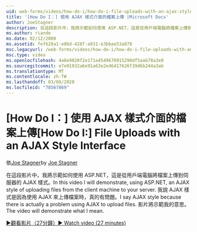 ```yaml
---
uid: web-forms/videos/how-do-i/how-do-i-file-uploads-with-an-ajax-style-interface
title: '[How Do I：] 使用 AJAX 樣式介面的檔案上傳 |Microsoft Docs'
author: JoeStagner
description: 在這段影片中，我將示範如何使用 ASP.NET，這是從用戶端電腦將檔案上傳到伺服器的 AJAX 樣式。 我說 AJAX 樣式，因為有 。
ms.author: riande
ms.date: 02/12/2008
ms.assetid: fef628a1-e86d-428f-a931-e3bbae53a878
msc.legacyurl: /web-forms/videos/how-do-i/how-do-i-file-uploads-with-an-ajax-style-interface
msc.type: video
ms.openlocfilehash: 4a8e9020f2e171e4549670915290df5aab78a3e0
ms.sourcegitcommit: e7e91932a6e91a63e2e46417626f39d6b244a3ab
ms.translationtype: MT
ms.contentlocale: zh-TW
ms.lasthandoff: 03/06/2020
ms.locfileid: "78567869"
---
```

# <a name="how-do-i--file-uploads-with-an-ajax-style-interface"></a><span data-ttu-id="006b7-104">[How Do I：] 使用 AJAX 樣式介面的檔案上傳</span><span class="sxs-lookup"><span data-stu-id="006b7-104">[How Do I:]  File Uploads with an AJAX Style Interface</span></span>

<span data-ttu-id="006b7-105">依[Joe Stagner](https://github.com/JoeStagner)</span><span class="sxs-lookup"><span data-stu-id="006b7-105">by [Joe Stagner](https://github.com/JoeStagner)</span></span>

<span data-ttu-id="006b7-106">在這段影片中，我將示範如何使用 ASP.NET，這是從用戶端電腦將檔案上傳到伺服器的 AJAX 樣式。</span><span class="sxs-lookup"><span data-stu-id="006b7-106">In this video I will demonstrate, using ASP.NET, an AJAX style of uploading files from the client machine to your server.</span></span> <span data-ttu-id="006b7-107">我說 AJAX 樣式是因為使用 AJAX 來上傳檔案時，真的有問題。</span><span class="sxs-lookup"><span data-stu-id="006b7-107">I say AJAX style because there is actually a problem using AJAX to upload files.</span></span> <span data-ttu-id="006b7-108">影片將示範我的意思。</span><span class="sxs-lookup"><span data-stu-id="006b7-108">The video will demonstrate what I mean.</span></span>

[<span data-ttu-id="006b7-109">&#9654;觀看影片（27分鐘）</span><span class="sxs-lookup"><span data-stu-id="006b7-109">&#9654; Watch video (27 minutes)</span></span>](https://channel9.msdn.com/Blogs/ASP-NET-Site-Videos/how-do-i-file-uploads-with-an-ajax-style-interface)
